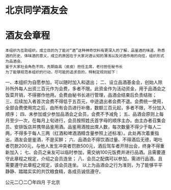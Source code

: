# 北京同学酒友会

# 酒友会章程
    本组织为互助组织，成立目的为了能对“酒”这种神奇饮料有更深入的了解，品鉴酒的味道、熟悉酒的历史、体味酒的意义，成立的原因在于大家对酒认知的薄浅以及对酒作用的向往，组织形式为品酒会。
    鉴于大家社会角色不同，先期由高（皮皮）担任主席，老付担任秘书长
    为了能够规范本组织的行动，尽可能的追求目的，特制定规则如下：
一、本组织为自愿参加，可以随时加入和退出；
二、设立品酒基金会，创始人除孙所外每人出资三百元作为会费，多者不限。此资金作为活动资金，用于品酒会之饭菜开销，不得挪作他用。会费由秘书长进行管理，品酒会结束后负责结账；
三、后续加入者首次会费不得低于五百元，中途退出者会费不退。会费统一使用，全部会费使用完之后，由所有会员进行补缴，数额三百元起，多者不限，不分加入顺序；
四、未参加或少参加品酒会之会员，会费不予减免；
五、品酒会原则上每月至少一次，在每月上旬进行，会员按照姓氏首字母的顺序主办。由主办者召集会员、安排饭店并携带品鉴用酒。品鉴用酒按出席人数，每次数量不得少于每人二两，不得多于每人三两（红酒和啤酒酒精含量参照上述标准）。此处再次着重指出，酒友会是鉴酒，不是买醉；
六、品酒会不得饮酒过量、不得酒后无德，喝吐者罚款200元，与他人发生冲突者罚款500元，酒后驾车者开除出会，终身不得重新加入；
七、会员之亲友可以临时参加，需交纳100元饭费并进行品酒。且需要遵守此章程之规定，介绍之会员连坐；
八、会员之配偶可以参加，需进行品酒。且需要遵守此章程之规定，该会员连坐。
以上为品酒会之行为准则，为了能够平平静静、踏踏实实的共饮粮食精，各成员诚信遵守。

公元二〇二〇年四月
于北京


